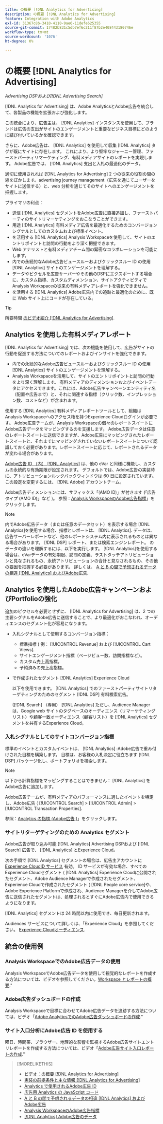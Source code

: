 ```yaml
---
title: の概要 [!DNL Analytics for Advertising]
description: の概要 [!DNL Analytics for Advertising]
feature: Integration with Adobe Analytics
exl-id: 31367c8b-3410-4110-9ae6-11defe625355
source-git-commit: 17482b831c5db7ef6c211f87b2e408443180746e
workflow-type: tm+mt
source-wordcount: '1076'
ht-degree: 0%

---
```


# の概要 [!DNL Analytics for Advertising]

*Advertising DSPおよび[!DNL Advertising Search]*

[!DNL Analytics for Advertising] は、Adobe AnalyticsとAdobe広告を統合して、各製品の機能を拡張および強化します。

この統合により、広告主は、 [!DNL Analytics] インスタンスを使用して、ブランドは広告の支出がサイトのエンゲージメントと重要なビジネス目標にどのように結び付いているかを確認できます。

さらに、Adobe広告は、 [!DNL Analytics] を使用して収集 [!DNL Analytics] タグが既にサイトに存在します。 これにより、より堅牢なジャーニー管理、ファーストパーティリマーケティング、有料メディアサイトのレポートを実現します。 Adobe広告では、 [!DNL Analytics] 支出と入札の最適化のデータ。

適切に使用されれば [!DNL Analytics for Advertising] 2 つの従来の役割の間の線をぼかします。advertising journey management（広告を通じてユーザーをサイトに送信する）と、web 分析を通じてそのサイトへのエンゲージメントを把握します。

プライマリの利点：

* 送信 [!DNL Analytics] セグメントをAdobe広告に直接追加し、ファーストパーティのサイトリマーケティングをおこなうことができます。
* 用途 [!DNL Analytics] 有料メディア広告を最適化するためのコンバージョンシグナルとしてのカスタムおよび標準イベント。
* を活用する [!DNL Analytics] Analysis Workspaceを使用して、サイトのエントリポイントと訪問の行動をより深く把握できます。
* Web アナリストと有料メディアチーム間の緊密なコラボレーションを可能にします。
* 内での永続的なAdobe広告ビュースルーおよびクリックスルー ID の使用 [!DNL Analytics] サイトのエンゲージメントを理解する。
* データやピクセルを広告サーバーやその他のDSPにエクスポートする場合に、カスタム指標、カスタムディメンション、サイトアクティビティでAnalysis Workspaceの従来の有料メディアレポートを強化できません。
* を活用する [!DNL Analytics] Adobe広告内での追跡と最適化のために、既に Web サイト上にコードが存在している。

>[!TIP]
>
> 所要時間 [のビデオ紹介 [!DNL Analytics for Advertising]](https://experienceleague.adobe.com/docs/advertising-cloud-learn/tutorials/analytics/intro-a4adc.html?lang=en#analytics).

## Analytics を使用した有料メディアレポート

[!DNL Analytics for Advertising] では、次の機能を使用して、広告がサイトの行動を促進する方法についてのレポートおよびインサイトを強化できます。

* 内での永続的なAdobe広告ビュースルーおよびクリックスルー ID の使用 [!DNL Analytics] サイトのエンゲージメントを理解する。
* Analysis Workspaceを活用して、サイトのエントリポイントと訪問の行動をより深く理解します。 有料メディアのディメンションおよびイベントデータにアクセスできます。これには、Adobe広告キャンペーンエンティティ名（配置や広告まで）と、それに関連する指標（クリック数、インプレッション数、コストなど）が含まれます。

使用する [!DNL Analytics] 有料メディアレポートツールとして、組織はAnalysis Workspaceへのアクセス権を持つExperience Cloudログインが必要です。 Adobe広告チームが、Analysis Workspaceの個々のレポートスイートにAdobe広告データをマッピングするのを支援します。 Adobe広告データは任意のレポートスイートに送信できますが、Adobe広告にマッピングされたレポートスイートと、それまでにマッピングされていないレポートスイートについて認識しておく必要があります。レポートスイートに応じて、レポートされるデータが変わる場合があります。

[Adobe広告 ID （内） [!DNL Analytics]](ids.md) は、他の eVar と同様に機能し、カスタムの永続的な有効期限が設定されます。 デフォルトでは、Adobe広告の実装時に、アトリビューションルックバックウィンドウは 60 日に設定されています。 この設定を変更するには、 [!DNL Adobe] アカウントチーム。

Adobe広告ディメンションには、サフィックス「(AMO ID)」が付きます (「広告タイプ (AMO ID)」など )。 参照：[Analysis WorkspaceのAdobe広告指標](advertising-metrics-in-analytics.md)」をクリックします。

>[!NOTE]
>
> 内でAdobe広告データ（または任意のデータセット）を表示する場合 [!DNL Analytics]を使用する場合、指標とレポートは、 [!DNL Analytics]. データは、広告サーバーレポートなど、他のレポートシステム内に表示されるものとは異なる場合があります。 [!DNL DSP] レポート、または検索エンジンレポート。 のデータの違いを理解するには、以下を実行します。 [!DNL Analytics]を使用する場合は、eVarデータの有効期限、訪問の定義、ラストタッチアトリビューションと見なされるもの、永続アトリビューションの合計と見なされるもの、その他の要因を把握する必要があります。 詳しくは、 [A と B の間で予想されるデータの相違 [!DNL Analytics] およびAdobe広告](data-variances.md).

## Analytics を使用したAdobe広告キャンペーンおよびPortfolioの強化

追加のピクセルを必要とせずに、 [!DNL Analytics for Advertising] は、2 つの主要シグナルをAdobe広告に送信することで、より最適化がおこなわれ、オーディエンスのセグメント化が容易になります。

* 入札シグナルとして使用するコンバージョン指標：
   * 標準指標 ( 例： [!UICONTROL Revenue] および [!UICONTROL Cart Views].
   * サイトエンゲージメント指標（ページビュー数、訪問指標など）。
   * カスタム売上高指標。
   * 予約済みの売上高指標。
* で作成されたセグメント [!DNL Analytics] Experience Cloud

   以下を使用できます。 [!DNL Analytics] でのファーストパーティサイトリターゲティングのためのセグメント [!DNL DSP] 有料検索広告。

   ([!DNL Search] （専用） [!DNL Analytics] ただし、Audience Managerは、Google web サイトのタグベースのオーディエンス（リマーケティングリスト）や顧客一致オーディエンス（顧客リスト）を [!DNL Analytics] セグメントを共有するExperience Cloud。

### 入札シグナルとしてのサイトコンバージョン指標

標準のイベントとカスタムイベントは、 [!DNL Analytics] :Adobe広告で重み付けされた目標を構築します。 目標は、お客様の入札決定に役立ちます [!DNL DSP] パッケージ化し、ポートフォリオを検索します。

>[!NOTE]
>
> 以下から計算指標をマッピングすることはできません： [!DNL Analytics] をAdobe広告に追加します。

Adobe広告チームが、有料メディアのパフォーマンスに適したイベントを特定し、Adobe広告 ( [!UICONTROL Search] > [!UICONTROL Admin] > [!UICONTROL Transaction Properties].

参照：[Analytics の指標 (Adobe広告 )](analytics-data-in-advertising.md)」をクリックします。

### サイトリターゲティングのための Analytics セグメント

Adobe広告が取り込み可能 [!DNL Analytics] Advertising DSPおよび [!DNL Search] 広告で、 [!DNL Analytics] とExperience Cloud。

次の手順で [!DNL Analytics] セグメントの場合は、広告主アカウントに [Experience CloudID サービス](https://experienceleague.adobe.com/docs/id-service/using/home.html) 有効。 ID サービスが有効な場合、すべてのExperience Cloudセグメント ( [!DNL Analytics] Experience Cloudに公開されたセグメント、Adobe Audience Managerで作成されたセグメント、Experience Cloudで作成されたセグメント ( [!DNL People core service]や、Adobe Experience Platformで作成され、Audience Managerを介してAdobe広告に送信されたセグメントは、処理されるとすぐにAdobe広告内で使用できるようになります。

[!DNL Analytics] セグメントは 24 時間以内に使用でき、毎日更新されます。

Audiences サービスについて詳しくは、「Experience Cloud」を参照してください。 [Experience Cloudオーディエンス](https://experienceleague.adobe.com/docs/core-services/interface/audiences/audience-library.html).

## 統合の使用例

### Analysis WorkspaceでのAdobe広告データの使用

Analysis WorkspaceでAdobe広告データを使用して視覚的なレポートを作成する方法については、ビデオを参照してください。[Workspace とレポートの概要](https://experienceleague.adobe.com/docs/advertising-cloud-learn/tutorials/analytics/analytics-analysis-workspace-a4adc.html).&quot;

### Adobe広告ダッシュボードの作成

Analysis Workspaceで目標に合わせてAdobe広告データを追跡する方法については、ビデオ「[Adobe AnalyticsでのAdobe広告ダッシュボードの作成](https://experienceleague.adobe.com/docs/advertising-cloud-learn/tutorials/analytics/analytics-dashboards-a4adc.html).&quot;

### サイト入口分析にAdobe広告 ID を使用する

曜日、時間帯、ブラウザー、地理的な影響を監視するAdobe広告サイトエントリレポートを作成する方法については、ビデオ「[Adobe広告サイト入口レポートの作成](https://experienceleague.adobe.com/docs/advertising-cloud-learn/tutorials/analytics/analytics-site-entry-a4adc.html).&quot;

>[!MORELIKETHIS]
>
>* [ビデオ：の概要 [!DNL Analytics for Advertising]](https://experienceleague.adobe.com/docs/advertising-cloud-learn/tutorials/analytics/intro-a4adc.html)
>* [実装の前提条件と主な情報 [!DNL Analytics for Advertising]](prerequisites.md)
>* [Analytics で使用されるAdobe広告 ID](ids.md)
>* [広告用 Analytics の JavaScript コード](/help/integrations/analytics/javascript.md)
>* [A と B の間で予想されるデータの相違 [!DNL Analytics] およびAdobe広告](data-variances.md)
>* [Analysis WorkspaceのAdobe広告指標](/help/integrations/analytics/advertising-metrics-in-analytics.md)
>* [[!DNL Analytics] Adobe広告のデータ](/help/integrations/analytics/analytics-data-in-advertising.md)

